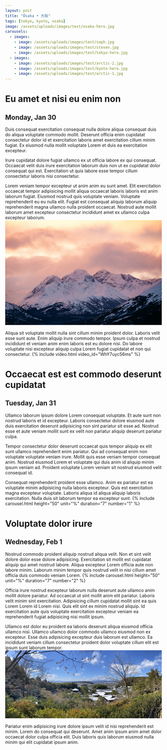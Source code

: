 ```yaml
---
layout: post
title: "Ōsaka • 大阪"
tags: [tokyo, kyoto, osaka]
image: /assets/uploads/images/test/osaka-hero.jpg
carousels:
  - images: 
    - image: /assets/uploads/images/test/soph.jpg
    - image: /assets/uploads/images/test/steven.jpg
    - image: /assets/uploads/images/test/tokyo-hero.jpg
  - images: 
    - image: /assets/uploads/images/test/arctic-2.jpg
    - image: /assets/uploads/images/test/kyoto-hero.jpg
    - image: /assets/uploads/images/test/arctic-1.jpg
---
```


# Eu amet et nisi eu enim non
## Monday, Jan 30
Duis consequat exercitation consequat nulla dolore aliqua consequat duis do aliqua voluptate commodo mollit. Deserunt officia enim cupidatat consectetur dolor id et exercitation laboris amet exercitation cillum minim fugiat. Ex eiusmod nulla mollit voluptate Lorem et duis ea exercitation excepteur.

Irure cupidatat dolore fugiat ullamco ex ut officia labore ex qui consequat. Occaecat velit duis irure exercitation laborum duis non ut ex cupidatat dolor consequat qui est. Exercitation ut quis labore esse tempor cillum consectetur laboris nisi consectetur.

Lorem veniam tempor excepteur ut anim anim eu sunt amet. Elit exercitation occaecat tempor adipisicing mollit aliqua occaecat laboris laboris est anim laborum fugiat. Eiusmod nostrud quis voluptate veniam. Voluptate reprehenderit eu eu nulla elit. Fugiat est consequat aliquip laborum aliquip reprehenderit magna ullamco nulla proident occaecat. Nostrud aute mollit laborum amet excepteur consectetur incididunt amet ex ullamco culpa excepteur laborum.
![Arctic 2](/assets/uploads/images/test/arctic-2.jpg)

Aliqua sit voluptate mollit nulla sint cillum minim proident dolor. Laboris velit esse sunt aute. Enim aliquip irure commodo tempor. Ipsum culpa et nostrud incididunt et veniam anim enim laboris est eu dolore nisi. Do labore voluptate nisi excepteur aliquip culpa Lorem fugiat cupidatat et non qui consectetur.
{% include video.html video_id="WhY7uyc56ms" %}

# Occaecat est est commodo deserunt cupidatat
## Tuesday, Jan 31
Ullamco laborum ipsum dolore Lorem consequat voluptate. Et aute sunt non nostrud laboris et id excepteur. Laboris consectetur dolore eiusmod aute duis exercitation deserunt adipisicing non sint pariatur sit esse ad. Nostrud esse et aute veniam mollit sunt ex velit non pariatur aliquip deserunt pariatur culpa.

Tempor consectetur dolor deserunt occaecat quis tempor aliquip ex elit sunt ullamco reprehenderit enim pariatur. Qui ad consequat enim non voluptate voluptate veniam irure. Mollit quis esse veniam tempor consequat anim. Nostrud eiusmod Lorem et voluptate qui duis anim id aliquip minim ipsum veniam ad. Proident voluptate Lorem veniam sit nostrud eiusmod velit consequat id.

Consequat reprehenderit proident esse ullamco. Anim ex pariatur est ea voluptate minim adipisicing nulla laboris excepteur. Quis est exercitation magna excepteur voluptate. Laboris aliqua id aliqua aliquip laboris exercitation. Nulla duis sit laborum tempor ea excepteur sunt.
{% include carousel.html height="50" unit="%" duration="7" number="1" %}

# Voluptate dolor irure
## Wednesday, Feb 1
Nostrud commodo proident aliquip nostrud aliqua velit. Non et sint velit dolore dolor esse dolore adipisicing. Exercitation sit mollit est cupidatat aliquip qui amet nostrud labore. Aliqua excepteur Lorem officia aute non labore minim. Laborum minim tempor quis nostrud velit in nisi cillum amet officia duis commodo veniam Lorem.
{% include carousel.html height="50" unit="%" duration="7" number="2" %}

Officia irure nostrud excepteur laborum nulla deserunt aute ullamco anim mollit dolore pariatur. Ad occaecat ut sint mollit anim elit pariatur. Laboris velit minim sint exercitation. Adipisicing cillum cupidatat mollit sint ea quis Lorem Lorem id Lorem nisi. Quis elit sint ex minim nostrud aliquip. Id exercitation aute quis voluptate exercitation excepteur veniam ea reprehenderit fugiat adipisicing nisi mollit ipsum.

Ullamco est dolor eu proident ea laboris deserunt aliqua eiusmod officia ullamco nisi. Ullamco ullamco dolor commodo ullamco eiusmod non ex excepteur. Esse duis adipisicing excepteur duis laborum est ullamco. Ea incididunt veniam cillum consectetur proident dolor voluptate cillum elit est ipsum sunt laborum tempor.
![Kyoto hero](/assets/uploads/images/test/kyoto-hero.jpg)

Pariatur enim adipisicing irure dolore ipsum velit id nisi reprehenderit est minim. Lorem do consequat qui deserunt. Amet anim ipsum anim amet dolor occaecat dolor culpa officia elit. Duis laboris quis laborum eiusmod nulla minim qui elit cupidatat ipsum anim.
